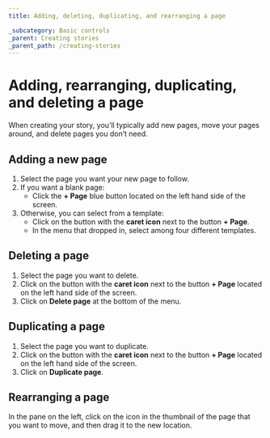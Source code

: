 ```yaml
---
title: Adding, deleting, duplicating, and rearranging a page

_subcategory: Basic controls
_parent: Creating stories
_parent_path: /creating-stories
---
```


# Adding, rearranging, duplicating, and deleting a page

When creating your story, you’ll typically add new pages, move your pages around, and delete pages you don’t need.

## Adding a new page

1. Select the page you want your new page to follow.
2. If you want a blank page:
    - Click the **+ Page** blue button located on the left hand side of the screen.
3. Otherwise, you can select from a template:
    - Click on the button with the **caret icon** next to the button **+ Page**.
    - In the menu that dropped in, select among four different templates.

## Deleting a page

1. Select the page you want to delete.
2. Click on the button with the **caret icon** next to the button **+ Page** located on the left hand side of the screen.
3. Click on **Delete page** at the bottom of the menu.

## Duplicating a page

1. Select the page you want to duplicate.
2. Click on the button with the **caret icon** next to the button **+ Page** located on the left hand side of the screen.
3. Click on **Duplicate page**.

## Rearranging a page

In the pane on the left, click on the icon in the thumbnail of the page that you want to move, and then drag it to the new location.

